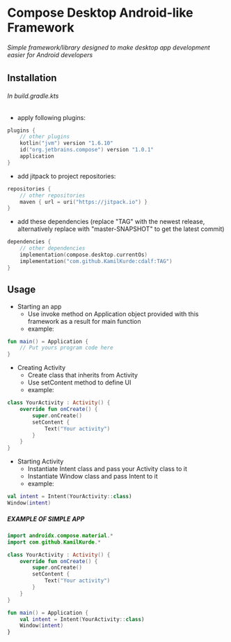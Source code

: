 # Compose Desktop Android-like Framework

###### Simple framework/library designed to make desktop app development easier for Android developers

## Installation

###### In build.gradle.kts

* apply following plugins:

```kotlin
plugins {
	// other plugins
	kotlin("jvm") version "1.6.10"
	id("org.jetbrains.compose") version "1.0.1"
	application
}
 ```

* add jitpack to project repositories:

```kotlin
repositories {
	// other repositories
	maven { url = uri("https://jitpack.io") }
}
```

* add these dependencies (replace "TAG" with the newest release, alternatively replace with "master-SNAPSHOT" to get the latest commit)

```kotlin
dependencies {
	// other dependencies
	implementation(compose.desktop.currentOs)
	implementation("com.github.KamilKurde:cdalf:TAG")
}
```

## Usage

* Starting an app
	* Use invoke method on Application object provided with this framework as a result for main function
	* example:

```kotlin
fun main() = Application {
	// Put yours program code here
}
```

* Creating Activity
	* Create class that inherits from Activity
	* Use setContent method to define UI
	* example:

```kotlin
class YourActivity : Activity() {
	override fun onCreate() {
		super.onCreate()
		setContent {
			Text("Your activity")
		}
	}
}
```

* Starting Activity
	* Instantiate Intent class and pass your Activity class to it
	* Instantiate Window class and pass Intent to it
	* example:

```kotlin
val intent = Intent(YourActivity::class)
Window(intent)
```

##### EXAMPLE OF SIMPLE APP

```kotlin
import androidx.compose.material.*
import com.github.KamilKurde.*

class YourActivity : Activity() {
	override fun onCreate() {
		super.onCreate()
		setContent {
			Text("Your activity")
		}
	}
}

fun main() = Application {
	val intent = Intent(YourActivity::class)
	Window(intent)
}
```